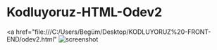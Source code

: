 # Kodluyoruz-HTML-Odev2
<a href="file:///C:/Users/Begüm/Desktop/KODLUYORUZ%20-FRONT-END/odev2.html"
<img src="file:///C:/Users/Begüm/Desktop/KODLUYORUZ%20-FRONT-END/odev2.html" alt="screenshot">
